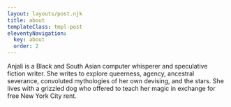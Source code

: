 ```yaml
---
layout: layouts/post.njk
title: about
templateClass: tmpl-post
eleventyNavigation:
  key: about
  order: 2
---
```


Anjali is a Black and South Asian computer whisperer and speculative fiction writer. She writes to explore queerness, agency, ancestral severance, convoluted mythologies of her own devising, and the stars. She lives with a grizzled dog who offered to teach her magic in exchange for free New York City rent. 